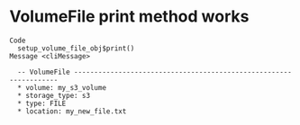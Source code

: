 # VolumeFile print method works

    Code
      setup_volume_file_obj$print()
    Message <cliMessage>
      
      -- VolumeFile ------------------------------------------------------------------
      * volume: my_s3_volume
      * storage_type: s3
      * type: FILE
      * location: my_new_file.txt
